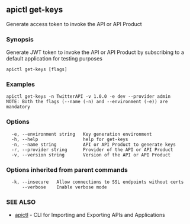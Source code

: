 ## apictl get-keys

Generate access token to invoke the API or API Product

### Synopsis

Generate JWT token to invoke the API or API Product by subscribing to a default application for testing purposes

```
apictl get-keys [flags]
```

### Examples

```
apictl get-keys -n TwitterAPI -v 1.0.0 -e dev --provider admin
NOTE: Both the flags (--name (-n) and --environment (-e)) are mandatory
```

### Options

```
  -e, --environment string   Key generation environment
  -h, --help                 help for get-keys
  -n, --name string          API or API Product to generate keys
  -r, --provider string      Provider of the API or API Product
  -v, --version string       Version of the API or API Product
```

### Options inherited from parent commands

```
  -k, --insecure   Allow connections to SSL endpoints without certs
      --verbose    Enable verbose mode
```

### SEE ALSO

* [apictl](apictl.md)	 - CLI for Importing and Exporting APIs and Applications

